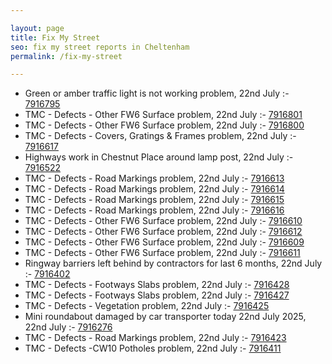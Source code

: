 ```yaml
---

layout: page
title: Fix My Street
seo: fix my street reports in Cheltenham
permalink: /fix-my-street

---
```


<!-- fix_marker starts -->

- Green or amber traffic light is not working problem, 22nd July :- [7916795](https://www.fixmystreet.com/report/7916795)
- TMC - Defects - Other FW6  Surface problem, 22nd July :- [7916801](https://www.fixmystreet.com/report/7916801)
- TMC - Defects - Other FW6  Surface problem, 22nd July :- [7916800](https://www.fixmystreet.com/report/7916800)
- TMC - Defects - Covers, Gratings & Frames problem, 22nd July :- [7916617](https://www.fixmystreet.com/report/7916617)
- Highways work in Chestnut Place around lamp post, 22nd July :- [7916522](https://www.fixmystreet.com/report/7916522)
- TMC - Defects - Road Markings problem, 22nd July :- [7916613](https://www.fixmystreet.com/report/7916613)
- TMC - Defects - Road Markings problem, 22nd July :- [7916614](https://www.fixmystreet.com/report/7916614)
- TMC - Defects - Road Markings problem, 22nd July :- [7916615](https://www.fixmystreet.com/report/7916615)
- TMC - Defects - Road Markings problem, 22nd July :- [7916616](https://www.fixmystreet.com/report/7916616)
- TMC - Defects - Other FW6  Surface problem, 22nd July :- [7916610](https://www.fixmystreet.com/report/7916610)
- TMC - Defects - Other FW6  Surface problem, 22nd July :- [7916612](https://www.fixmystreet.com/report/7916612)
- TMC - Defects - Other FW6  Surface problem, 22nd July :- [7916609](https://www.fixmystreet.com/report/7916609)
- TMC - Defects - Other FW6  Surface problem, 22nd July :- [7916611](https://www.fixmystreet.com/report/7916611)
- Ringway barriers left behind by contractors for last 6 months, 22nd July :- [7916402](https://www.fixmystreet.com/report/7916402)
- TMC - Defects - Footways Slabs problem, 22nd July :- [7916428](https://www.fixmystreet.com/report/7916428)
- TMC - Defects - Footways Slabs problem, 22nd July :- [7916427](https://www.fixmystreet.com/report/7916427)
- TMC - Defects - Vegetation problem, 22nd July :- [7916425](https://www.fixmystreet.com/report/7916425)
- Mini roundabout damaged by car transporter today 22nd July 2025, 22nd July :- [7916276](https://www.fixmystreet.com/report/7916276)
- TMC - Defects - Road Markings problem, 22nd July :- [7916423](https://www.fixmystreet.com/report/7916423)
- TMC - Defects -CW10 Potholes problem, 22nd July :- [7916411](https://www.fixmystreet.com/report/7916411)

<!-- fix_marker ends -->